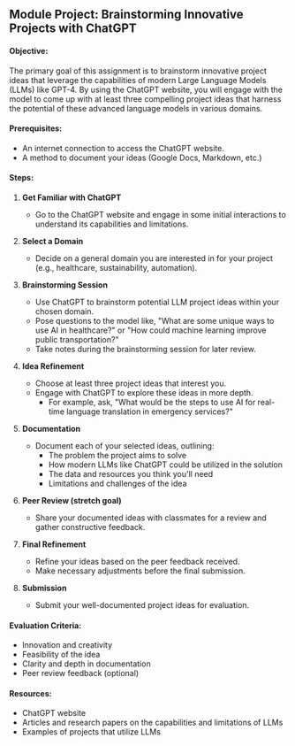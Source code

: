 ## Module Project: Brainstorming Innovative Projects with ChatGPT

#### Objective:

The primary goal of this assignment is to brainstorm innovative project ideas that leverage the capabilities of modern Large Language Models (LLMs) like GPT-4. By using the ChatGPT website, you will engage with the model to come up with at least three compelling project ideas that harness the potential of these advanced language models in various domains.

#### Prerequisites:

- An internet connection to access the ChatGPT website.
- A method to document your ideas (Google Docs, Markdown, etc.)

#### Steps:

1. **Get Familiar with ChatGPT**
    - Go to the ChatGPT website and engage in some initial interactions to understand its capabilities and limitations.

2. **Select a Domain**
    - Decide on a general domain you are interested in for your project (e.g., healthcare, sustainability, automation).

3. **Brainstorming Session**
    - Use ChatGPT to brainstorm potential LLM project ideas within your chosen domain.
    - Pose questions to the model like, "What are some unique ways to use AI in healthcare?" or "How could machine learning improve public transportation?"
    - Take notes during the brainstorming session for later review.

4. **Idea Refinement**
    - Choose at least three project ideas that interest you.
    - Engage with ChatGPT to explore these ideas in more depth.
        - For example, ask, "What would be the steps to use AI for real-time language translation in emergency services?"

5. **Documentation**
    - Document each of your selected ideas, outlining:
        - The problem the project aims to solve
        - How modern LLMs like ChatGPT could be utilized in the solution
        - The data and resources you think you'll need
        - Limitations and challenges of the idea

6. **Peer Review (stretch goal)**
    - Share your documented ideas with classmates for a review and gather constructive feedback.

7. **Final Refinement**
    - Refine your ideas based on the peer feedback received.
    - Make necessary adjustments before the final submission.

8. **Submission**
    - Submit your well-documented project ideas for evaluation.

#### Evaluation Criteria:

- Innovation and creativity
- Feasibility of the idea
- Clarity and depth in documentation
- Peer review feedback (optional)

#### Resources:

- ChatGPT website
- Articles and research papers on the capabilities and limitations of LLMs
- Examples of projects that utilize LLMs
